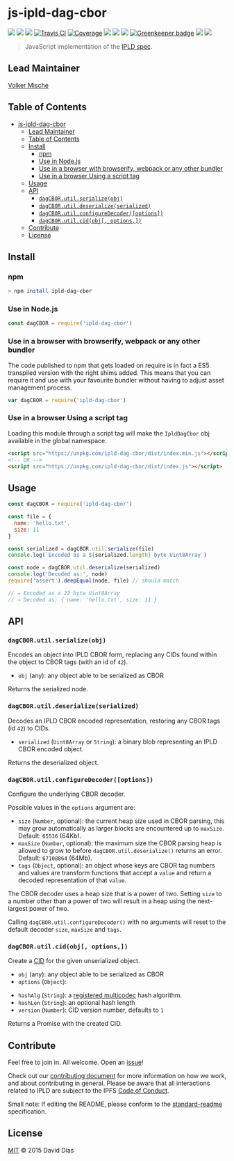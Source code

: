 # js-ipld-dag-cbor

[![](https://img.shields.io/badge/made%20by-Protocol%20Labs-blue.svg?style=flat-square)](http://ipn.io)
[![](https://img.shields.io/badge/project-IPLD-blue.svg?style=flat-square)](http://github.com/ipld/ipld)
[![](https://img.shields.io/badge/freenode-%23ipfs-blue.svg?style=flat-square)](http://webchat.freenode.net/?channels=%23ipfs)
[![Travis CI](https://flat.badgen.net/travis/ipld/js-ipld-dag-cbor)](https://travis-ci.com/ipld/js-ipld-dag-cbor)
[![Coverage](https://coveralls.io/repos/github/ipld/js-ipld-dag-cbor/badge.svg?branch=master)](https://coveralls.io/github/ipld/js-ipld-dag-cbor?branch=master)
[![](https://img.shields.io/badge/standard--readme-OK-green.svg?style=flat-square)](https://github.com/RichardLitt/standard-readme)
[![](https://david-dm.org/ipld/js-ipld-dag-cbor.svg?style=flat-square)](https://david-dm.org/ipld/js-ipld-dag-cbor)
[![](https://img.shields.io/badge/code%20style-standard-brightgreen.svg?style=flat-square)](https://github.com/feross/standard)
[![Greenkeeper badge](https://badges.greenkeeper.io/ipld/js-ipld-dag-cbor.svg)](https://greenkeeper.io/)
![](https://img.shields.io/badge/npm-%3E%3D3.0.0-orange.svg?style=flat-square)
![](https://img.shields.io/badge/Node.js-%3E%3D6.0.0-orange.svg?style=flat-square)

> JavaScript implementation of the [IPLD spec](https://github.com/ipfs/specs/tree/master/ipld).

## Lead Maintainer

[Volker Mische](https://github.com/vmx)

## Table of Contents

- [js-ipld-dag-cbor](#js-ipld-dag-cbor)
  - [Lead Maintainer](#lead-maintainer)
  - [Table of Contents](#table-of-contents)
  - [Install](#install)
    - [npm](#npm)
    - [Use in Node.js](#use-in-nodejs)
    - [Use in a browser with browserify, webpack or any other bundler](#use-in-a-browser-with-browserify-webpack-or-any-other-bundler)
    - [Use in a browser Using a script tag](#use-in-a-browser-using-a-script-tag)
  - [Usage](#usage)
  - [API](#api)
    - [`dagCBOR.util.serialize(obj)`](#dagcborutilserializeobj)
    - [`dagCBOR.util.deserialize(serialized)`](#dagcborutildeserializeserialized)
    - [`dagCBOR.util.configureDecoder([options])`](#dagcborutilconfiguredecoderoptions)
    - [`dagCBOR.util.cid(obj[, options,])`](#dagcborutilcidobj-options)
  - [Contribute](#contribute)
  - [License](#license)

## Install

### npm

```sh
> npm install ipld-dag-cbor
```

### Use in Node.js

```JavaScript
const dagCBOR = require('ipld-dag-cbor')
```

### Use in a browser with browserify, webpack or any other bundler

The code published to npm that gets loaded on require is in fact a ES5 transpiled version with the right shims added. This means that you can require it and use with your favourite bundler without having to adjust asset management process.

```JavaScript
var dagCBOR = require('ipld-dag-cbor')
```

### Use in a browser Using a script tag

Loading this module through a script tag will make the `IpldDagCbor` obj available in the global namespace.

```html
<script src="https://unpkg.com/ipld-dag-cbor/dist/index.min.js"></script>
<!-- OR -->
<script src="https://unpkg.com/ipld-dag-cbor/dist/index.js"></script>
```

## Usage

```JavaScript
const dagCBOR = require('ipld-dag-cbor')

const file = {
  name: 'hello.txt',
  size: 11
}

const serialized = dagCBOR.util.serialize(file)
console.log(`Encoded as a ${serialized.length} byte Uint8Array`)

const node = dagCBOR.util.deserialize(serialized)
console.log('Decoded as:', node)
require('assert').deepEqual(node, file) // should match

// → Encoded as a 22 byte Uint8Array
// → Decoded as: { name: 'hello.txt', size: 11 }
```

## API

### `dagCBOR.util.serialize(obj)`

Encodes an object into IPLD CBOR form, replacing any CIDs found within the object to CBOR tags (with an id of `42`).

 - `obj` (any): any object able to be serialized as CBOR

Returns the serialized node.

### `dagCBOR.util.deserialize(serialized)`

 Decodes an IPLD CBOR encoded representation, restoring any CBOR tags (id `42`) to CIDs.

  - `serialized` (`Uint8Array` or `String`): a binary blob representing an IPLD CBOR encoded object.

Returns the deserialized object.

### `dagCBOR.util.configureDecoder([options])`

Configure the underlying CBOR decoder.

Possible values in the `options` argument are:

 - `size` (`Number`, optional): the current heap size used in CBOR parsing, this may grow automatically as larger blocks are encountered up to `maxSize`. Default: `65536` (64Kb).
 - `maxSize` (`Number`, optional): the maximum size the CBOR parsing heap is allowed to grow to before `dagCBOR.util.deserialize()` returns an error. Default: `67108864` (64Mb).
 - `tags` (`Object`, optional): an object whose keys are CBOR tag numbers and values are transform functions that accept a `value` and return a decoded representation of that `value`.

 The CBOR decoder uses a heap size that is a power of two. Setting `size` to a number other than a power of two will result in a heap using the next-largest power of two.

 Calling `dagCBOR.util.configureDecoder()` with no arguments will reset to the default decoder `size`, `maxSize` and `tags`.

### `dagCBOR.util.cid(obj[, options,])`

Create a [CID](https://github.com/multiformats/js-cid) for the given unserialized object.

 - `obj` (any): any object able to be serialized as CBOR
 - `options` (`Object`):
  * `hashAlg` (`String`): a [registered multicodec](https://github.com/multiformats/multicodec/blob/master/table.csv) hash algorithm.
  * `hashLen` (`String`): an optional hash length
  * `version` (`Number`): CID version number, defaults to `1`

Returns a Promise with the created CID.

## Contribute

Feel free to join in. All welcome. Open an [issue](https://github.com/ipld/js-ipld-dag-cbor/issues)!

Check out our [contributing document](https://github.com/ipld/ipld/blob/master/contributing.md) for more information on how we work, and about contributing in general. Please be aware that all interactions related to IPLD are subject to the IPFS [Code of Conduct](https://github.com/ipfs/community/blob/master/code-of-conduct.md).

Small note: If editing the README, please conform to the [standard-readme](https://github.com/RichardLitt/standard-readme) specification.

## License

[MIT](LICENSE) © 2015 David Dias
